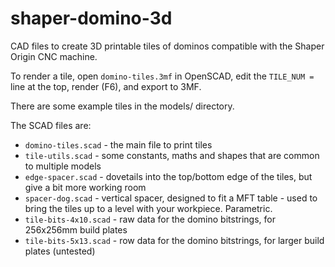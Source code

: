# shaper-domino-3d

CAD files to create 3D printable tiles of dominos compatible with the Shaper Origin CNC machine.

To render a tile, open `domino-tiles.3mf` in OpenSCAD, edit the `TILE_NUM = `
line at the top, render (F6), and export to 3MF.

There are some example tiles in the models/ directory.

The SCAD files are:

* `domino-tiles.scad` - the main file to print tiles
* `tile-utils.scad` - some constants, maths and shapes that are common to multiple models
* `edge-spacer.scad` - dovetails into the top/bottom edge of the tiles, but give a bit more working room
* `spacer-dog.scad` - vertical spacer, designed to fit a MFT table - used to bring the tiles up to a level with your workpiece. Parametric.
* `tile-bits-4x10.scad` - raw data for the domino bitstrings, for 256x256mm build plates
* `tile-bits-5x13.scad` - row data for the domino bitstrings, for larger build plates (untested)
